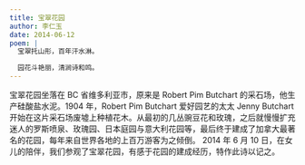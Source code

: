 ```yaml
---
title: 宝翠花园
author: 李仁玉
date: 2014-06-12
poem: |
  宝翠托山形，百年汗水淋。

  园花斗艳丽，清涧诗和鸣。
---
```


宝翠花园坐落在 BC 省维多利亚市，原来是 Robert Pim Butchart 的采石场，他生产硅酸盐水泥。1904 年，Robert Pim Butchart 爱好园艺的太太 Jenny Butchart 开始在这片采石场废墟上种植花木。从最初的几丛豌豆花和玫瑰，之后就慢慢扩充迷人的罗斯喷泉、玫瑰园、日本庭园与意大利花园等，最后终于建成了加拿大最著名的花园，每年来自世界各地的上百万游客为之倾倒。 2014 年 6 月 10 日，在女儿的陪伴，我们参观了宝翠花园，有感于花园的建成经历，特作此诗以记之。
